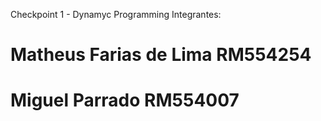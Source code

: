 Checkpoint 1 - Dynamyc Programming
Integrantes:
# Matheus Farias de Lima RM554254 
# Miguel Parrado RM554007
